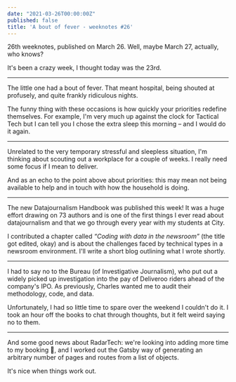 ```yaml
---
date: "2021-03-26T00:00:00Z"
published: false
title: 'A bout of fever - weeknotes #26'
---
```


26th weeknotes, published on March 26. Well, maybe March 27, actually, who knows?

It's been a crazy week, I thought today was the 23rd.

---

The little one had a bout of fever. That meant hospital, being shouted at profusely, and quite frankly ridiculous nights. 

The funny thing with these occasions is how quickly your priorities redefine themselves. For example, I'm very much up against the clock for Tactical Tech but I can tell you I chose the extra sleep this morning – and I would do it again.

---

Unrelated to the very temporary stressful and sleepless situation, I'm thinking about scouting out a workplace for a couple of weeks. I really need some focus if I mean to deliver.

And as an echo to the point above about priorities: this may mean not being available to help and in touch with how the household is doing.

---

The new Datajournalism Handbook was published this week! It was a huge effort drawing on 73 authors and is one of the first things I ever read about datajournalism and that we go through every year with my students at City.

I contributed a chapter called _“Coding with data in the newsroom”_ (the title got edited, okay) and is about the challenges faced by technical types in a newsroom environment. I'll write a short blog outlining what I wrote shortly.

---

I had to say no to the Bureau (of Investigative Journalism), who put out a widely picked up investigation into the pay of Deliveroo riders ahead of the company's IPO. As previously, Charles wanted me to audit their methodology, code, and data. 

Unfortunately, I had so little time to spare over the weekend I couldn't do it. I took an hour off the books to chat through thoughts, but it felt weird saying no to them. 

---

And some good news about RadarTech: we're looking into adding more time to my booking 🤘, and I worked out the Gatsby way of generating an arbitrary number of pages and routes from a list of objects.

It's nice when things work out.

